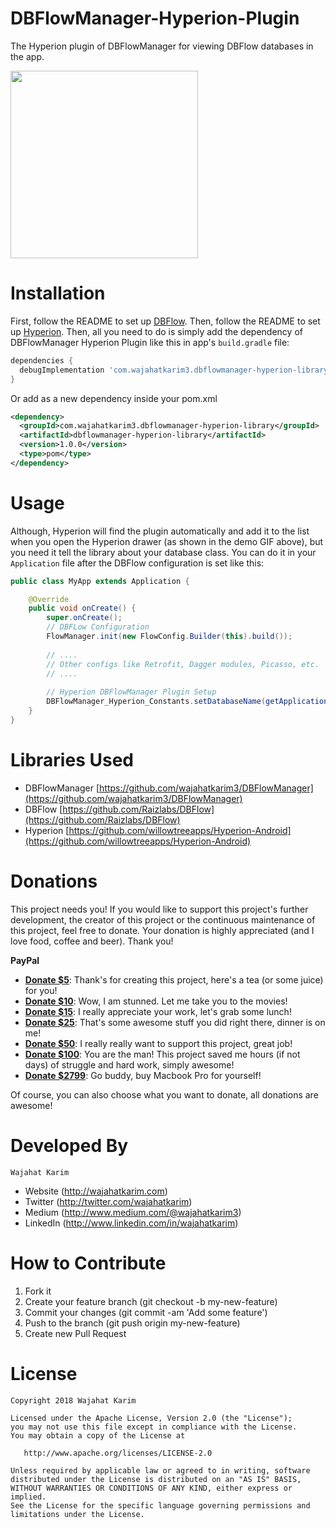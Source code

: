 # DBFlowManager-Hyperion-Plugin
The Hyperion plugin of DBFlowManager for viewing DBFlow databases in the app.

<img src="https://github.com/wajahatkarim3/DBFlowManager-Hyperion-Plugin/raw/master/Art/demo.gif" data-canonical-src="https://github.com/wajahatkarim3/DBFlowManager-Hyperion-Plugin/raw/master/Art/demo.gif" width="300" />

Installation
============

First, follow the README to set up [DBFlow](https://github.com/Raizlabs/DBFlow). Then, follow the README to set up [Hyperion](https://github.com/willowtreeapps/Hyperion-Android). Then, all you need to do is simply add the dependency of DBFlowManager Hyperion Plugin like this in app's ```build.gradle``` file:

```groovy
dependencies {
  debugImplementation 'com.wajahatkarim3.dbflowmanager-hyperion-library:dbflowmanager-hyperion-library:1.0.0'
}
```

Or add as a new dependency inside your pom.xml

```xml
<dependency>
  <groupId>com.wajahatkarim3.dbflowmanager-hyperion-library</groupId>
  <artifactId>dbflowmanager-hyperion-library</artifactId>
  <version>1.0.0</version>
  <type>pom</type>
</dependency>
```

Usage
=====

Although, Hyperion will find the plugin automatically and add it to the list when you open the Hyperion drawer (as shown in the demo GIF above), but you need it tell the library about your database class. You can do it in your ```Application``` file after the DBFlow configuration is set like this:

```java
public class MyApp extends Application {

    @Override
    public void onCreate() {
        super.onCreate();
        // DBFLow Configuration
        FlowManager.init(new FlowConfig.Builder(this).build());
        
        // ....
        // Other configs like Retrofit, Dagger modules, Picasso, etc.
        // ....
        
        // Hyperion DBFlowManager Plugin Setup
        DBFlowManager_Hyperion_Constants.setDatabaseName(getApplicationContext(), YOUR_APP_DB_FILE.class);
    }
}

```

Libraries Used
=============
* DBFlowManager [https://github.com/wajahatkarim3/DBFlowManager](https://github.com/wajahatkarim3/DBFlowManager)
* DBFlow [https://github.com/Raizlabs/DBFlow](https://github.com/Raizlabs/DBFlow)
* Hyperion [https://github.com/willowtreeapps/Hyperion-Android](https://github.com/willowtreeapps/Hyperion-Android)

Donations
=============

This project needs you! If you would like to support this project's further development, the creator of this project or the continuous maintenance of this project, feel free to donate. Your donation is highly appreciated (and I love food, coffee and beer). Thank you!

**PayPal**

* **[Donate $5](https://www.paypal.me/WajahatKarim/5)**: Thank's for creating this project, here's a tea (or some juice) for you!
* **[Donate $10](https://www.paypal.me/WajahatKarim/10)**: Wow, I am stunned. Let me take you to the movies!
* **[Donate $15](https://www.paypal.me/WajahatKarim/15)**: I really appreciate your work, let's grab some lunch!
* **[Donate $25](https://www.paypal.me/WajahatKarim/25)**: That's some awesome stuff you did right there, dinner is on me!
* **[Donate $50](https://www.paypal.me/WajahatKarim/50)**: I really really want to support this project, great job!
* **[Donate $100](https://www.paypal.me/WajahatKarim/100)**: You are the man! This project saved me hours (if not days) of struggle and hard work, simply awesome!
* **[Donate $2799](https://www.paypal.me/WajahatKarim/2799)**: Go buddy, buy Macbook Pro for yourself!

Of course, you can also choose what you want to donate, all donations are awesome!

Developed By
============
```
Wajahat Karim
```
- Website (http://wajahatkarim.com)
- Twitter (http://twitter.com/wajahatkarim)
- Medium (http://www.medium.com/@wajahatkarim3)
- LinkedIn (http://www.linkedin.com/in/wajahatkarim)


# How to Contribute
1. Fork it
2. Create your feature branch (git checkout -b my-new-feature)
3. Commit your changes (git commit -am 'Add some feature')
4. Push to the branch (git push origin my-new-feature)
5. Create new Pull Request

# License

    Copyright 2018 Wajahat Karim

    Licensed under the Apache License, Version 2.0 (the "License");
    you may not use this file except in compliance with the License.
    You may obtain a copy of the License at

       http://www.apache.org/licenses/LICENSE-2.0

    Unless required by applicable law or agreed to in writing, software
    distributed under the License is distributed on an "AS IS" BASIS,
    WITHOUT WARRANTIES OR CONDITIONS OF ANY KIND, either express or implied.
    See the License for the specific language governing permissions and
    limitations under the License.
